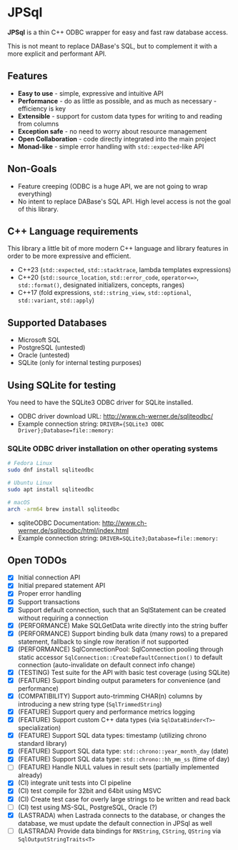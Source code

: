 # JPSql

**JPSql** is a thin C++ ODBC wrapper for easy and fast raw database access.

This is not meant to replace DABase's SQL, but to complement it with a more explicit and performant API.

## Features

- **Easy to use** - simple, expressive and intuitive API
- **Performance** - do as little as possible, and as much as necessary - efficiency is key
- **Extensible** - support for custom data types for writing to and reading from columns
- **Exception safe** - no need to worry about resource management
- **Open Collaboration** - code directly integrated into the main project
- **Monad-like** - simple error handling with `std::expected`-like API

## Non-Goals

- Feature creeping (ODBC is a huge API, we are not going to wrap everything)
- No intent to replace DABase's SQL API. High level access is not the goal of this library.

## C++ Language requirements

This library a little bit of more modern C++ language and library features in order to be more expressive and efficient.

- C++23 (`std::expected`, `std::stacktrace`, lambda templates expressions)
- C++20 (`std::source_location`, `std::error_code`, `operator<=>`, `std::format()`, designated initializers, concepts, ranges)
- C++17 (fold expressions, `std::string_view`, `std::optional`, `std::variant`, `std::apply`)

## Supported Databases

- Microsoft SQL
- PostgreSQL (untested)
- Oracle (untested)
- SQLite (only for internal testing purposes)

## Using SQLite for testing

You need to have the SQLite3 ODBC driver for SQLite installed.

- ODBC driver download URL: http://www.ch-werner.de/sqliteodbc/
- Example connection string: `DRIVER={SQLite3 ODBC Driver};Database=file::memory:`

### SQLite ODBC driver installation on other operating systems

```sh
# Fedora Linux
sudo dnf install sqliteodbc

# Ubuntu Linux
sudo apt install sqliteodbc

# macOS
arch -arm64 brew install sqliteodbc
```

- sqliteODBC Documentation: http://www.ch-werner.de/sqliteodbc/html/index.html
- Example connection string: `DRIVER=SQLite3;Database=file::memory:`

## Open TODOs

- [x] Initial connection API
- [x] Initial prepared statement API
- [x] Proper error handling
- [x] Support transactions
- [x] Support default connection, such that an SqlStatement can be created without requiring a connection
- [x] (PERFORMANCE) Make SQLGetData write directly into the string buffer
- [x] (PERFORMANCE) Support binding bulk data (many rows) to a prepared statement, fallback to single row iteration if not supported
- [x] (PERFORMANCE) SqlConnectionPool: SqlConnection pooling through static accessor `SqlConnection::CreateDefaultConnection()` to default connection (auto-invalidate on default connect info change)
- [x] (TESTING) Test suite for the API with basic test coverage (using SQLite)
- [x] (FEATURE) Support binding output parameters for convenience (and performance)
- [x] (COMPATIBILITY) Support auto-trimming CHAR(n) columns by introducing a new string type (`SqlTrimmedString`)
- [x] (FEATURE) Support query and performance metrics logging
- [x] (FEATURE) Support custom C++ data types (via `SqlDataBinder<T>`-specialization)
- [x] (FEATURE) Support SQL data types: timestamp (utilizing chrono standard library)
- [x] (FEATURE) Support SQL data type: `std::chrono::year_month_day` (date)
- [x] (FEATURE) Support SQL data type: `std::chrono::hh_mm_ss` (time of day)
- [ ] (FEATURE) Handle NULL values in result sets (partially implemented already)
- [x] (CI) integrate unit tests into CI pipeline
- [x] (CI) test compile for 32bit and 64bit using MSVC
- [x] (CI) Create test case for overly large strings to be written and read back
- [ ] (CI) test using MS-SQL, PostgreSQL, Oracle (?)
- [x] (LASTRADA) when Lastrada connects to the database, or changes the database, we must update the default connection in JPSql as well
- [ ] (LASTRADA) Provide data bindings for `RNString`, `CString`, `QString` via `SqlOutputStringTraits<T>`
